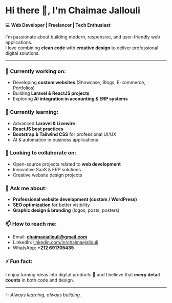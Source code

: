 # Hi there 👋, I'm Chaimae Jallouli  

💻 **Web Developer | Freelancer | Tech Enthusiast**  

I'm passionate about building modern, responsive, and user-friendly web applications.  
I love combining **clean code** with **creative design** to deliver professional digital solutions.  

---

### 🔭 Currently working on:
- Developing **custom websites** (Showcase, Blogs, E-commerce, Portfolios)  
- Building **Laravel & ReactJS projects**  
- Exploring **AI integration in accounting & ERP systems**  

### 🌱 Currently learning:
- Advanced **Laravel & Livewire**  
- **ReactJS best practices**  
- **Bootstrap & Tailwind CSS** for professional UI/UX  
- AI & automation in business applications  

### 👯 Looking to collaborate on:
- Open-source projects related to **web development**  
- Innovative SaaS & ERP solutions  
- Creative website design projects  

### 💬 Ask me about:
- **Professional website development (custom / WordPress)**  
- **SEO optimization** for better visibility  
- **Graphic design & branding** (logos, posts, posters)  

### 📫 How to reach me:
- Email: **chaimaejallouli@gmail.com**  
- LinkedIn: [linkedin.com/in/chaimaejallouli](#)  
- WhatsApp: **+212 691705435**  

### ⚡ Fun fact:
I enjoy turning ideas into digital products 🚀 and I believe that **every detail counts** in both code and design.  

---
✨ *Always learning, always building.*  
